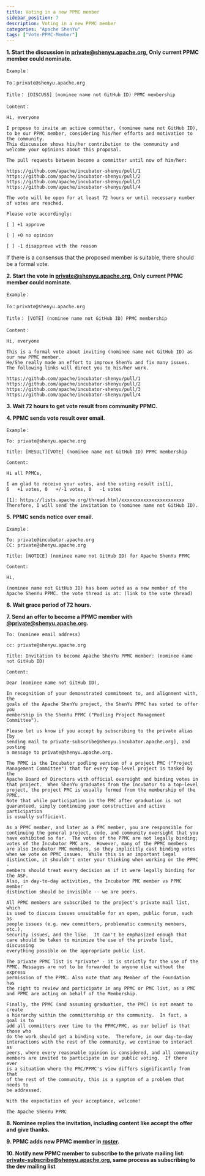 ```yaml
---
title: Voting in a new PPMC member
sidebar_position: 7
description: Voting in a new PPMC member
categories: "Apache ShenYu"
tags: ["Vote-PPMC-Member"]
---
```



**1. Start the discussion in private@shenyu.apache.org, Only current PPMC member could nominate.** 

```
Example：

To：private@shenyu.apache.org

Title： [DISCUSS] (nominee name not GitHub ID) PPMC membership

Content：

Hi, everyone

I propose to invite an active committer, (nominee name not GitHub ID), to be our PPMC member, considering his/her efforts and motivation to the community.
This discussion shows his/her contribution to the community and welcome your opinions about this proposal.

The pull requests between become a committer until now of him/her:

https://github.com/apache/incubator-shenyu/pull/1
https://github.com/apache/incubator-shenyu/pull/2
https://github.com/apache/incubator-shenyu/pull/3
https://github.com/apache/incubator-shenyu/pull/4

The vote will be open for at least 72 hours or until necessary number of votes are reached.

Please vote accordingly:

[ ] +1 approve 

[ ] +0 no opinion
 
[ ] -1 disapprove with the reason

```

If there is a consensus that the proposed member is suitable, there should be a formal vote.

**2. Start the vote in private@shenyu.apache.org, Only current PPMC member could nominate.** 

```
Example：

To：private@shenyu.apache.org

Title： [VOTE] (nominee name not GitHub ID) PPMC membership

Content：

Hi, everyone

This is a formal vote about inviting (nominee name not GitHub ID) as our new PPMC member. 
He/She really made an effort to improve ShenYu and fix many issues. 
The following links will direct you to his/her work.

https://github.com/apache/incubator-shenyu/pull/1
https://github.com/apache/incubator-shenyu/pull/2
https://github.com/apache/incubator-shenyu/pull/3
https://github.com/apache/incubator-shenyu/pull/4

```

**3. Wait 72 hours to get vote result from community PPMC.**

**4. PPMC sends vote result over email.**

```
Example：

To: private@shenyu.apache.org

Title: [RESULT][VOTE] (nominee name not GitHub ID) PPMC membership

Content:

Hi all PPMCs, 

I am glad to receive your votes, and the voting result is[1],
6   +1 votes, 0   +/-1 votes, 0   -1 votes

[1]: https://lists.apache.org/thread.html/xxxxxxxxxxxxxxxxxxxxxxx
Therefore, I will send the invitation to (nominee name not GitHub ID).
```

**5. PPMC sends notice over email.**

```
Example：

To: private@incubator.apache.org
CC: private@shenyu.apache.org

Title: [NOTICE] (nominee name not GitHub ID) for Apache ShenYu PPMC

Content:

Hi, 

(nominee name not GitHub ID) has been voted as a new member of the Apache ShenYu PPMC. the vote thread is at: (link to the vote thread)
```

**6. Wait grace period of 72 hours.**

**7. Send an offer to become a PPMC member with @private@shenyu.apache.org.**

```
To: (nominee email address)

cc: private@shenyu.apache.org

Title: Invitation to become Apache ShenYu PPMC member: (nominee name not GitHub ID)

Content:

Dear (nominee name not GitHub ID),

In recognition of your demonstrated commitment to, and alignment with, the
goals of the Apache ShenYu project, the ShenYu PPMC has voted to offer you
membership in the ShenYu PPMC ("Podling Project Management Committee").

Please let us know if you accept by subscribing to the private alias [by
sending mail to private-subscribe@shenyu.incubator.apache.org], and posting 
a message to private@shenyu.apache.org.

The PPMC is the Incubator podling version of a project PMC ("Project
Management Committee") that for every top-level project is tasked by the
Apache Board of Directors with official oversight and binding votes in
that project.  When ShenYu graduates from the Incubator to a top-level
project, the project PMC is usually formed from the membership of the PPMC.
Note that while participation in the PMC after graduation is not
guaranteed, simply continuing your constructive and active participation
is usually sufficient.

As a PPMC member, and later as a PMC member, you are responsible for
continuing the general project, code, and community oversight that you
have exhibited so far.  The votes of the PPMC are not legally binding;
votes of the Incubator PMC are.  However, many of the PPMC members
are also Incubator PMC members, so they implicitly cast binding votes
when we vote on PPMC issues.  While this is an important legal
distinction, it shouldn't enter your thinking when working on the PPMC -
members should treat every decision as if it were legally binding for the ASF.  
Also, in day-to-day activities, the Incubator PMC member vs PPMC member
distinction should be invisible -- we are peers.

All PPMC members are subscribed to the project's private mail list, which 
is used to discuss issues unsuitable for an open, public forum, such as
people issues (e.g. new committers, problematic community members, etc.),
security issues, and the like.  It can't be emphasized enough that
care should be taken to minimize the use of the private list, discussing
everything possible on the appropriate public list.

The private PPMC list is *private* - it is strictly for the use of the
PPMC. Messages are not to be forwarded to anyone else without the express
permission of the PPMC. Also note that any Member of the Foundation has
the right to review and participate in any PPMC or PMC list, as a PMC 
and PPMC are acting on behalf of the Membership.

Finally, the PPMC (and assuming graduation, the PMC) is not meant to create 
a hierarchy within the committership or the community.  In fact, a goal is to
add all committers over time to the PPMC/PMC, as our belief is that those who
do the work should get a binding vote.  Therefore, in our day-to-day
interactions with the rest of the community, we continue to interact as
peers, where every reasonable opinion is considered, and all community
members are invited to participate in our public voting.  If there ever
is a situation where the PMC/PPMC's view differs significantly from that 
of the rest of the community, this is a symptom of a problem that needs to
be addressed.

With the expectation of your acceptance, welcome!

The Apache ShenYu PPMC

```

**8. Nominee replies the invitation, including content like accept the offer and give thanks.**

**9. PPMC adds new PPMC member in [roster](https://whimsy.apache.org/roster/ppmc/shenyu).**

**10. Notify new PPMC member to subscribe to the private mailing list: [private-subscribe@shenyu.apache.org](mailto:private-subscribe@shenyu.apache.org), same process as subscribing to the dev mailing list**
